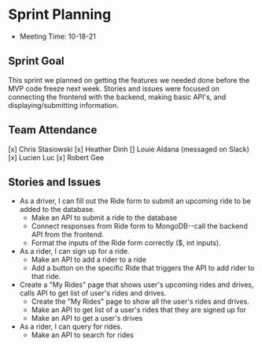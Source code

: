 # Sprint Planning
* Meeting Time: 10-18-21

## Sprint Goal
This sprint we planned on getting the features we needed done before the MVP code freeze next week. Stories and issues were focused on connecting the frontend with the backend, making basic API's, and displaying/submitting information.

## Team Attendance 
[x] Chris Stasiowski
[x] Heather Dinh
[] Louie Aldana (messaged on Slack)
[x] Lucien Luc
[x] Robert Gee

## Stories and Issues

* As a driver, I can fill out the Ride form to submit an upcoming ride to be added to the database.
    * Make an API to submit a ride to the database
    * Connect responses from Ride form to MongoDB--call the backend API from the frontend.
    * Format the inputs of the Ride form correctly ($, int inputs).
* As a rider, I can sign up for a ride.
    * Make an API to add a rider to a ride
    * Add a button on the specific Ride that triggers the API to add rider to that ride.
* Create a "My Rides" page that shows user's upcoming rides and drives, calls API to get list of user's rides and drives. 
    * Create the "My Rides" page to show all the user's rides and drives.
    * Make an API to get list of a user's rides that they are signed up for
    * Make an API to get a user's drives
* As a rider, I can query for rides.
    * Make an API to search for rides
